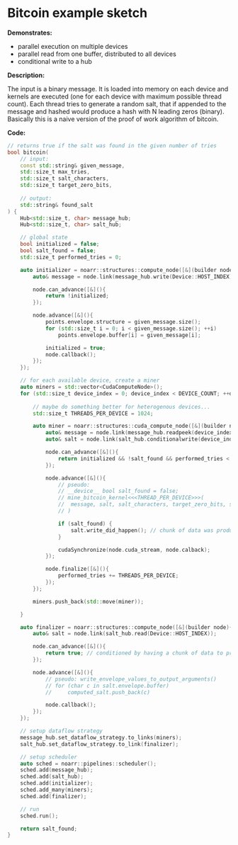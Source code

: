 # Bitcoin example sketch


**Demonstrates:**

- parallel execution on multiple devices
- parallel read from one buffer, distributed to all devices
- conditional write to a hub


**Description:**

The input is a binary message. It is loaded into memory on each device and kernels are executed (one for each device with maximum possible thread count). Each thread tries to generate a random salt, that if appended to the message and hashed would produce a hash with N leading zeros (binary). Basically this is a naive version of the proof of work algorithm of bitcoin.


**Code:**

```cpp
// returns true if the salt was found in the given number of tries
bool bitcoin(
    // input:
    const std::string& given_message,
    std::size_t max_tries,
    std::size_t salt_characters,
    std::size_t target_zero_bits,
    
    // output:
    std::string& found_salt
) {
    Hub<std::size_t, char> message_hub;
    Hub<std::size_t, char> salt_hub;

    // global state
    bool initialized = false;
    bool salt_found = false;
    std::size_t performed_tries = 0;

    auto initializer = noarr::structures::compute_node([&](builder node){
        auto& message = node.link(message_hub.write(Device::HOST_INDEX));

        node.can_advance([&](){
            return !initialized;
        });

        node.advance([&](){
            points.envelope.structure = given_message.size();
            for (std::size_t i = 0; i < given_message.size(); ++i)
                points.envelope.buffer[i] = given_message[i];

            initialized = true;
            node.callback();
        });
    });

    // for each available device, create a miner
    auto miners = std::vector<CudaComputeNode>();
    for (std::size_t device_index = 0; device_index < DEVICE_COUNT; ++device_index) {
        
        // maybe do something better for heterogenous devices...
        std::size_t THREADS_PER_DEVICE = 1024;

        auto miner = noarr::structures::cuda_compute_node([&](builder node){
            auto& message = node.link(message_hub.readpeek(device_index));
            auto& salt = node.link(salt_hub.conditionalwrite(device_index));

            node.can_advance([&](){
                return initialized && !salt_found && performed_tries < max_tries;
            });

            node.advance([&](){
                // pseudo:
                // __device__ bool salt_found = false;
                // mine_bitcoin_kernel<<<THREAD_PER_DEVICE>>>(
                //  message, salt, salt_characters, target_zero_bits, salt_found
                // )

                if (salt_found) {
                    salt.write_did_happen(); // chunk of data was produced
                }

                cudaSynchronize(node.cuda_stream, node.calback);
            });

            node.finalize([&](){
                performed_tries += THREADS_PER_DEVICE;
            });
        });

        miners.push_back(std::move(miner));

    }

    auto finalizer = noarr::structures::compute_node([&](builder node){
        auto& salt = node.link(salt_hub.read(Device::HOST_INDEX));

        node.can_advance([&](){
            return true; // conditioned by having a chunk of data to process
        });

        node.advance([&](){
            // pseudo: write_envelope_values_to_output_arguments()
            // for (char c in salt.envelope.buffer)
            //     computed_salt.push_back(c)

            node.callback();
        });
    });

    // setup dataflow strategy
    message_hub.set_dataflow_strategy.to_links(miners);
    salt_hub.set_dataflow_strategy.to_link(finalizer);

    // setup scheduler
    auto sched = noarr::pipelines::scheduler();
    sched.add(message_hub);
    sched.add(salt_hub);
    sched.add(initializer);
    sched.add_many(miners);
    sched.add(finalizer);

    // run
    sched.run();

    return salt_found;
}
```
